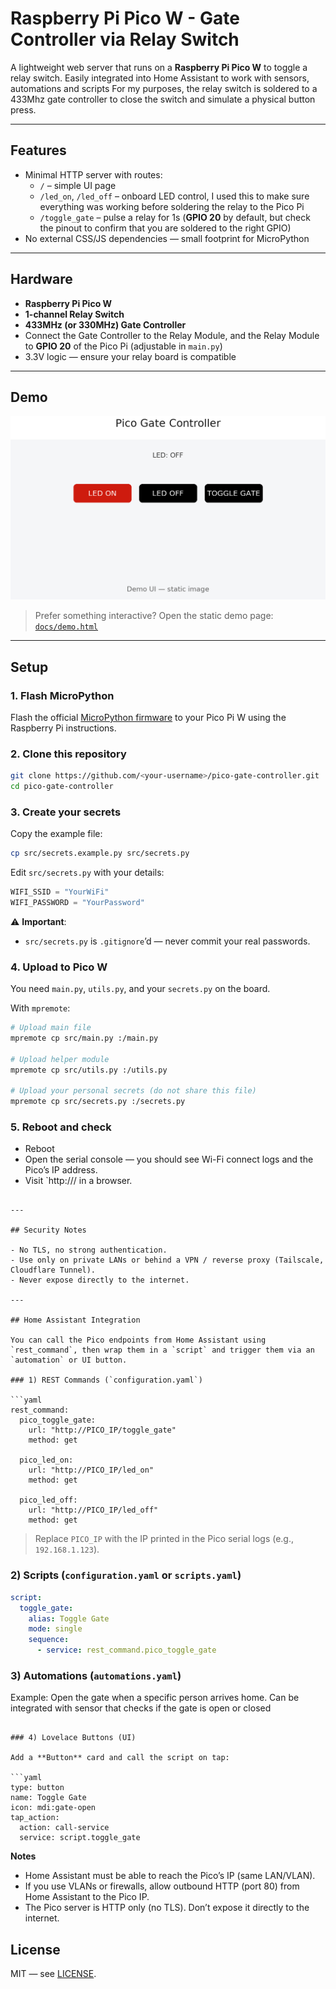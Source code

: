 # Raspberry Pi Pico W - Gate Controller via Relay Switch

A lightweight web server that runs on a **Raspberry Pi Pico W** to toggle a relay switch.
Easily integrated into Home Assistant to work with sensors, automations and scripts
For my purposes, the relay switch is soldered to a 433Mhz gate controller to close the switch and simulate a physical button press.

---

## Features

- Minimal HTTP server with routes:
  - `/` – simple UI page
  - `/led_on`, `/led_off` – onboard LED control, I used this to make sure everything was working before soldering the relay to the Pico Pi
  - `/toggle_gate` – pulse a relay for 1s (**GPIO 20** by default, but check the pinout to confirm that you are soldered to the right GPIO) 
- No external CSS/JS dependencies — small footprint for MicroPython

---

## Hardware

- **Raspberry Pi Pico W**
- **1-channel Relay Switch**
- **433MHz (or 330MHz) Gate Controller**
- Connect the Gate Controller to the Relay Module, and the Relay Module to **GPIO 20** of the Pico Pi (adjustable in `main.py`)
- 3.3V logic — ensure your relay board is compatible
---

## Demo

![Pico Gate Controller UI](docs/demo_screenshot.png)

> Prefer something interactive? Open the static demo page: [`docs/demo.html`](docs/demo.html)

---

## Setup

### 1. Flash MicroPython
Flash the official [MicroPython firmware](https://micropython.org/download/rp2-pico-w/) to your Pico Pi W using the Raspberry Pi instructions.

### 2. Clone this repository
```bash
git clone https://github.com/<your-username>/pico-gate-controller.git
cd pico-gate-controller
```

### 3. Create your secrets
Copy the example file:
```bash
cp src/secrets.example.py src/secrets.py
```

Edit `src/secrets.py` with your details:
```python
WIFI_SSID = "YourWiFi"
WIFI_PASSWORD = "YourPassword"

```

⚠️ **Important**:  
- `src/secrets.py` is `.gitignore`’d — never commit your real passwords.

### 4. Upload to Pico W
You need `main.py`, `utils.py`, and your `secrets.py` on the board.  

With `mpremote`:
```bash
# Upload main file
mpremote cp src/main.py :/main.py

# Upload helper module
mpremote cp src/utils.py :/utils.py

# Upload your personal secrets (do not share this file)
mpremote cp src/secrets.py :/secrets.py
```


### 5. Reboot and check
- Reboot
- Open the serial console — you should see Wi-Fi connect logs and the Pico’s IP address.  
- Visit `http://<pico-ip>/ in a browser.  
```

---

## Security Notes

- No TLS, no strong authentication.
- Use only on private LANs or behind a VPN / reverse proxy (Tailscale, Cloudflare Tunnel).
- Never expose directly to the internet.

---

## Home Assistant Integration

You can call the Pico endpoints from Home Assistant using `rest_command`, then wrap them in a `script` and trigger them via an `automation` or UI button.

### 1) REST Commands (`configuration.yaml`)

```yaml
rest_command:
  pico_toggle_gate:
    url: "http://PICO_IP/toggle_gate"
    method: get

  pico_led_on:
    url: "http://PICO_IP/led_on"
    method: get

  pico_led_off:
    url: "http://PICO_IP/led_off"
    method: get
```

> Replace `PICO_IP` with the IP printed in the Pico serial logs (e.g., `192.168.1.123`).

### 2) Scripts (`configuration.yaml` or `scripts.yaml`)

```yaml
script:
  toggle_gate:
    alias: Toggle Gate
    mode: single
    sequence:
      - service: rest_command.pico_toggle_gate
```

### 3) Automations (`automations.yaml`)

Example: Open the gate when a specific person arrives home.
Can be integrated with sensor that checks if the gate is open or closed

```

### 4) Lovelace Buttons (UI)

Add a **Button** card and call the script on tap:

```yaml
type: button
name: Toggle Gate
icon: mdi:gate-open
tap_action:
  action: call-service
  service: script.toggle_gate
```

**Notes**

- Home Assistant must be able to reach the Pico’s IP (same LAN/VLAN).
- If you use VLANs or firewalls, allow outbound HTTP (port 80) from Home Assistant to the Pico IP.
- The Pico server is HTTP only (no TLS). Don’t expose it directly to the internet.

## License

MIT — see [LICENSE](./LICENSE).
